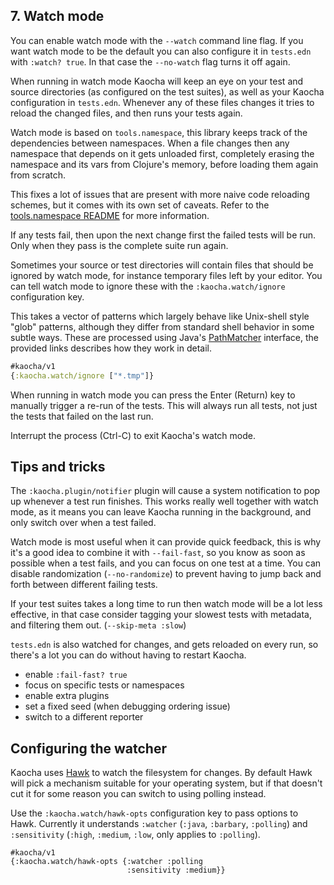 ## 7. Watch mode

You can enable watch mode with the `--watch` command line flag. If you want
watch mode to be the default you can also configure it in `tests.edn` with
`:watch? true`. In that case the `--no-watch` flag turns it off again.

When running in watch mode Kaocha will keep an eye on your test and source
directories (as configured on the test suites), as well as your Kaocha
configuration in `tests.edn`. Whenever any of these files changes it tries to
reload the changed files, and then runs your tests again.

Watch mode is based on `tools.namespace`, this library keeps track of the
dependencies between namespaces. When a file changes then any namespace that
depends on it gets unloaded first, completely erasing the namespace and its vars
from Clojure's memory, before loading them again from scratch.

This fixes a lot of issues that are present with more naive code reloading
schemes, but it comes with its own set of caveats. Refer to the [tools.namespace
README](https://github.com/clojure/tools.namespace) for more information.

If any tests fail, then upon the next change first the failed tests will be run.
Only when they pass is the complete suite run again.

Sometimes your source or test directories will contain files that should be
ignored by watch mode, for instance temporary files left by your editor. You can
tell watch mode to ignore these with the `:kaocha.watch/ignore` configuration
key.

This takes a vector of patterns which largely behave like Unix-shell style
"glob" patterns, although they differ from standard shell behavior in some
subtle ways. These are processed using Java's
[PathMatcher](https://docs.oracle.com/javase/10/docs/api/java/nio/file/FileSystem.html#getPathMatcher(java.lang.String))
interface, the provided links describes how they work in detail.

``` clojure
#kaocha/v1
{:kaocha.watch/ignore ["*.tmp"]}
```

When running in watch mode you can press the Enter (Return) key to manually
trigger a re-run of the tests. This will always run all tests, not just the
tests that failed on the last run.

Interrupt the process (Ctrl-C) to exit Kaocha's watch mode.

## Tips and tricks

The `:kaocha.plugin/notifier` plugin will cause a system notification to pop up
whenever a test run finishes. This works really well together with watch mode,
as it means you can leave Kaocha running in the background, and only switch over
when a test failed.

Watch mode is most useful when it can provide quick feedback, this is why it's a
good idea to combine it with `--fail-fast`, so you know as soon as possible when
a test fails, and you can focus on one test at a time. You can disable
randomization (`--no-randomize`) to prevent having to jump back and forth
between different failing tests.

If your test suites takes a long time to run then watch mode will be a lot less
effective, in that case consider tagging your slowest tests with metadata, and
filtering them out. (`--skip-meta :slow`)

`tests.edn` is also watched for changes, and gets reloaded on every run, so
there's a lot you can do without having to restart Kaocha.

- enable `:fail-fast? true`
- focus on specific tests or namespaces
- enable extra plugins
- set a fixed seed (when debugging ordering issue)
- switch to a different reporter

## Configuring the watcher

Kaocha uses [Hawk](https://github.com/wkf/hawk) to watch the filesystem for
changes. By default Hawk will pick a mechanism suitable for your operating
system, but if that doesn't cut it for some reason you can switch to using
polling instead.

Use the `:kaocha.watch/hawk-opts` configuration key to pass options to Hawk.
Currently it understands `:watcher` (`:java`, `:barbary`, `:polling`) and
`:sensitivity` (`:high`, `:medium`, `:low`, only applies to `:polling`).

```
#kaocha/v1
{:kaocha.watch/hawk-opts {:watcher :polling
                          :sensitivity :medium}}
```
